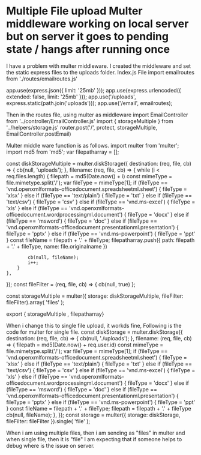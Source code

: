 
# Multiple File upload Multer middleware working on local server but on server it goes to pending state / hangs after running once

I have a problem with multer middleware. I created the middleware and set the static express files to the uploads folder.
Index.js File
import emailroutes from './routes/emailroutes.js'

app.use(express.json({ limit: '25mb' }));
app.use(express.urlencoded({ extended: false, limit: '25mb' }));
app.use('/uploads', express.static(path.join('uploads')));
app.use('/email', emailroutes);

Then in the routes file, using multer as middleware
import EmailController from '../controller/EmailController.js'
import { storageMultiple } from '../helpers/storage.js'
router.post('/', protect, storageMultiple, EmailController.postEmail)

Multer middle ware function is as follows.
import multer from 'multer';
import md5 from 'md5';
var filepatharray = [];

const diskStorageMultiple = multer.diskStorage({
    destination: (req, file, cb) => {
        cb(null, 'uploads');
    },
    filename: (req, file, cb) => {
        while (i < req.files.length) {
            filepath = md5(Date.now() + i)
            const mimeType = file.mimetype.split('/');
            var fileType = mimeType[1];
            if (fileType == 'vnd.openxmlformats-officedocument.spreadsheetml.sheet') {
                fileType = 'xlsx'
            } else if (fileType == 'text/plain') {
                fileType = 'txt'
            } else if (fileType == 'text/csv') {
                fileType = 'csv'
            } else if (fileType == 'vnd.ms-excel') {
                fileType = 'xls'
            } else if (fileType == 'vnd.openxmlformats-officedocument.wordprocessingml.document') {
                fileType = 'docx'
            } else if (fileType == 'msword') {
                fileType = 'doc'
            } else if (fileType == 'vnd.openxmlformats-officedocument.presentationml.presentation') {
                fileType = 'pptx'
            } else if (fileType == 'vnd.ms-powerpoint') {
                fileType = 'ppt'
            }
            const fileName = filepath + '.' + fileType;
            filepatharray.push({
                path: filepath + '.' + fileType,
                name: file.originalname
            })

            cb(null, fileName);
            i++;
        }
    },
});
const fileFilter = (req, file, cb) => {
    cb(null, true)
};


const storageMultiple = multer({
    storage: diskStorageMultiple,
    fileFilter: fileFilter).array(
    'files'
);

export { storageMultiple , filepatharray}

When i change this to single file upload, it workds fine, Following is the code for multer for single file.
const diskStorage = multer.diskStorage({
    destination: (req, file, cb) => {
        cb(null, './uploads');
    },
    filename: (req, file, cb) => {
        filepath = md5(Date.now() + req.user.id)
        const mimeType = file.mimetype.split('/');
        var fileType = mimeType[1];
        if (fileType == 'vnd.openxmlformats-officedocument.spreadsheetml.sheet') {
            fileType = 'xlsx'
        } else if (fileType == 'text/plain') {
            fileType = 'txt'
        } else if (fileType == 'text/csv') {
            fileType = 'csv'
        } else if (fileType == 'vnd.ms-excel') {
            fileType = 'xls'
        } else if (fileType == 'vnd.openxmlformats-officedocument.wordprocessingml.document') {
            fileType = 'docx'
        } else if (fileType == 'msword') {
            fileType = 'doc'
        } else if (fileType == 'vnd.openxmlformats-officedocument.presentationml.presentation') {
            fileType = 'pptx'
        } else if (fileType == 'vnd.ms-powerpoint') {
            fileType = 'ppt'
        }
        const fileName = filepath + '.' + fileType;
        filepath = filepath + '.' + fileType
        cb(null, fileName);
    },
});
const storage = multer({ storage: diskStorage, fileFilter: fileFilter }).single(
    'file'
);


When i am using multiple files, then i am sending as "files" in multer and when single file, then it is "file"
I am expecting that if someone helps to debug where is the issue on server.

        